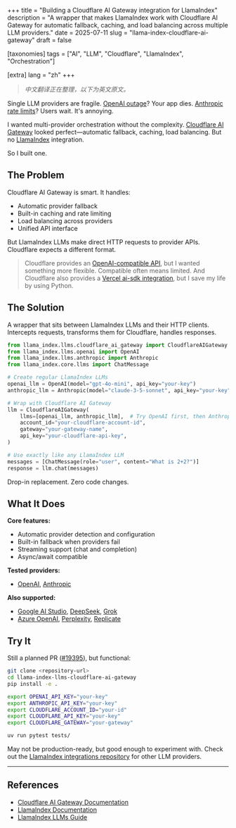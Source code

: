 +++
title = "Building a Cloudflare AI Gateway integration for LlamaIndex"
description = "A wrapper that makes LlamaIndex work with Cloudflare AI Gateway for automatic fallback, caching, and load balancing across multiple LLM providers."
date = 2025-07-11
slug = "llama-index-cloudflare-ai-gateway"
draft = false

[taxonomies]
tags = ["AI", "LLM", "Cloudflare", "LlamaIndex", "Orchestration"]

[extra]
lang = "zh"
+++

> _中文翻译正在整理，以下为英文原文。_

Single LLM providers are fragile. [OpenAI outage](https://status.openai.com/)? Your app dies. [Anthropic rate limits](https://status.anthropic.com/)? Users wait. It's annoying.

I wanted multi-provider orchestration without the complexity. [Cloudflare AI Gateway](https://developers.cloudflare.com/ai-gateway/) looked perfect—automatic fallback, caching, load balancing. But no [LlamaIndex](https://docs.llamaindex.ai/) integration.

So I built one.

## The Problem

Cloudflare AI Gateway is smart. It handles:

- Automatic provider fallback
- Built-in caching and rate limiting
- Load balancing across providers
- Unified API interface

But LlamaIndex LLMs make direct HTTP requests to provider APIs. Cloudflare expects a different format.

> Cloudflare provides an [OpenAI-compatible API](https://developers.cloudflare.com/ai-gateway/chat-completion/), but I wanted something more flexible. Compatible often means limited.
> And Cloudflare also provides a [Vercel ai-sdk integration](https://developers.cloudflare.com/ai-gateway/integrations/vercel-ai-sdk/), but I save my life by using Python.

## The Solution

A wrapper that sits between LlamaIndex LLMs and their HTTP clients. Intercepts requests, transforms them for Cloudflare, handles responses.

```python
from llama_index.llms.cloudflare_ai_gateway import CloudflareAIGateway
from llama_index.llms.openai import OpenAI
from llama_index.llms.anthropic import Anthropic
from llama_index.core.llms import ChatMessage

# Create regular LlamaIndex LLMs
openai_llm = OpenAI(model="gpt-4o-mini", api_key="your-key")
anthropic_llm = Anthropic(model="claude-3-5-sonnet", api_key="your-key")

# Wrap with Cloudflare AI Gateway
llm = CloudflareAIGateway(
    llms=[openai_llm, anthropic_llm],  # Try OpenAI first, then Anthropic
    account_id="your-cloudflare-account-id",
    gateway="your-gateway-name",
    api_key="your-cloudflare-api-key",
)

# Use exactly like any LlamaIndex LLM
messages = [ChatMessage(role="user", content="What is 2+2?")]
response = llm.chat(messages)
```

Drop-in replacement. Zero code changes.

## What It Does

**Core features:**

- Automatic provider detection and configuration
- Built-in fallback when providers fail
- Streaming support (chat and completion)
- Async/await compatible

**Tested providers:**

- [OpenAI](https://platform.openai.com/), [Anthropic](https://www.anthropic.com/)

**Also supported:**

- [Google AI Studio](https://aistudio.google.com/), [DeepSeek](https://platform.deepseek.com/), [Grok](https://x.ai/)
- [Azure OpenAI](https://azure.microsoft.com/en-us/products/ai-services/openai-service), [Perplexity](https://www.perplexity.ai/), [Replicate](https://replicate.com/)

## Try It

Still a planned PR ([#19395](https://github.com/run-llama/llama_index/pull/19395)), but functional:

```bash
git clone <repository-url>
cd llama-index-llms-cloudflare-ai-gateway
pip install -e .

export OPENAI_API_KEY="your-key"
export ANTHROPIC_API_KEY="your-key"
export CLOUDFLARE_ACCOUNT_ID="your-id"
export CLOUDFLARE_API_KEY="your-key"
export CLOUDFLARE_GATEWAY="your-gateway"

uv run pytest tests/
```

May not be production-ready, but good enough to experiment with. Check out the [LlamaIndex integrations repository](https://github.com/run-llama/llama_index/tree/main/llama_index/llms) for other LLM providers.

---

## References

- [Cloudflare AI Gateway Documentation](https://developers.cloudflare.com/ai-gateway/)
- [LlamaIndex Documentation](https://docs.llamaindex.ai/)
- [LlamaIndex LLMs Guide](https://docs.llamaindex.ai/en/stable/module_guides/models/llms/)
